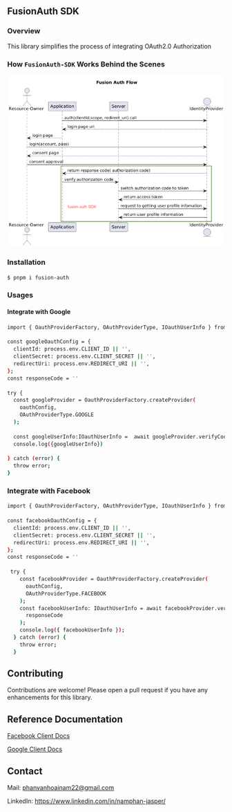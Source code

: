 ## FusionAuth SDK

### Overview

This library simplifies the process of integrating OAuth2.0 Authorization

### How ```FusionAuth-SDK``` Works Behind the Scenes

![fusion-auth](docs/fusion-auth-flow.png)

### Installation

```bash
$ pnpm i fusion-auth
```

### Usages

#### Integrate with Google

```bash
import { OauthProviderFactory, OAuthProviderType, IOauthUserInfo } from 'fusion-auth';

const googleOauthConfig = {
  clientId: process.env.CLIENT_ID || '',
  clientSecret: process.env.CLIENT_SECRET || '',
  redirectUri: process.env.REDIRECT_URI || '',
};
const responseCode = ''

try {
  const googleProvider = OauthProviderFactory.createProvider(
    oauthConfig,
    OAuthProviderType.GOOGLE
  );

  const googleUserInfo:IOauthUserInfo =  await googleProvider.verifyCode(responseCode);
  console.log({googleUserInfo})

} catch (error) {
  throw error;
}
```

### Integrate with Facebook

```bash
import { OauthProviderFactory, OAuthProviderType, IOauthUserInfo } from 'fusion-auth';

const facebookOauthConfig = {
  clientId: process.env.CLIENT_ID || '',
  clientSecret: process.env.CLIENT_SECRET || '',
  redirectUri: process.env.REDIRECT_URI || '',
};
const responseCode = ''

 try {
    const facebookProvider = OauthProviderFactory.createProvider(
      oauthConfig,
      OAuthProviderType.FACEBOOK
    );
    const facebookUserInfo: IOauthUserInfo = await facebookProvider.verifyCode(
      responseCode
    );
    console.log({ facebookUserInfo });
  } catch (error) {
    throw error;
  }
```

## Contributing

Contributions are welcome! Please open a pull request if you have any enhancements for this library.

## Reference Documentation

[Facebook Client Docs](https://developers.facebook.com/docs/facebook-login/guides/advanced/manual-flow/)

[Google Client Docs](https://developers.google.com/identity/protocols/oauth2)

## Contact

Mail: phanvanhoainam22@gmail.com

LinkedIn: https://www.linkedin.com/in/namphan-jasper/
